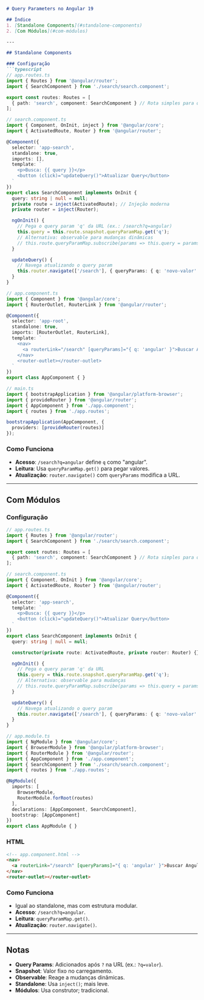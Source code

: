 
```markdown
# Query Parameters no Angular 19

## Índice
1. [Standalone Components](#standalone-components)
2. [Com Módulos](#com-módulos)

---

## Standalone Components

### Configuração
```typescript
// app.routes.ts
import { Routes } from '@angular/router';
import { SearchComponent } from './search/search.component';

export const routes: Routes = [
  { path: 'search', component: SearchComponent } // Rota simples para query params
];

// search.component.ts
import { Component, OnInit, inject } from '@angular/core';
import { ActivatedRoute, Router } from '@angular/router';

@Component({
  selector: 'app-search',
  standalone: true,
  imports: [],
  template: `
    <p>Busca: {{ query }}</p>
    <button (click)="updateQuery()">Atualizar Query</button>
  `
})
export class SearchComponent implements OnInit {
  query: string | null = null;
  private route = inject(ActivatedRoute); // Injeção moderna
  private router = inject(Router);

  ngOnInit() {
    // Pega o query param 'q' da URL (ex.: /search?q=angular)
    this.query = this.route.snapshot.queryParamMap.get('q');
    // Alternativa: observable para mudanças dinâmicas
    // this.route.queryParamMap.subscribe(params => this.query = params.get('q'));
  }

  updateQuery() {
    // Navega atualizando o query param
    this.router.navigate(['/search'], { queryParams: { q: 'novo-valor' } });
  }
}

// app.component.ts
import { Component } from '@angular/core';
import { RouterOutlet, RouterLink } from '@angular/router';

@Component({
  selector: 'app-root',
  standalone: true,
  imports: [RouterOutlet, RouterLink],
  template: `
    <nav>
      <a routerLink="/search" [queryParams]="{ q: 'angular' }">Buscar Angular</a>
    </nav>
    <router-outlet></router-outlet>
  `
})
export class AppComponent { }

// main.ts
import { bootstrapApplication } from '@angular/platform-browser';
import { provideRouter } from '@angular/router';
import { AppComponent } from './app.component';
import { routes } from './app.routes';

bootstrapApplication(AppComponent, {
  providers: [provideRouter(routes)]
});
```

### Como Funciona
- **Acesso**: `/search?q=angular` define `q` como "angular".
- **Leitura**: Usa `queryParamMap.get()` para pegar valores.
- **Atualização**: `router.navigate()` com `queryParams` modifica a URL.

---

## Com Módulos

### Configuração
```typescript
// app.routes.ts
import { Routes } from '@angular/router';
import { SearchComponent } from './search/search.component';

export const routes: Routes = [
  { path: 'search', component: SearchComponent } // Rota simples para query params
];

// search.component.ts
import { Component, OnInit } from '@angular/core';
import { ActivatedRoute, Router } from '@angular/router';

@Component({
  selector: 'app-search',
  template: `
    <p>Busca: {{ query }}</p>
    <button (click)="updateQuery()">Atualizar Query</button>
  `
})
export class SearchComponent implements OnInit {
  query: string | null = null;

  constructor(private route: ActivatedRoute, private router: Router) {} // Injeção via construtor

  ngOnInit() {
    // Pega o query param 'q' da URL
    this.query = this.route.snapshot.queryParamMap.get('q');
    // Alternativa: observable para mudanças
    // this.route.queryParamMap.subscribe(params => this.query = params.get('q'));
  }

  updateQuery() {
    // Navega atualizando o query param
    this.router.navigate(['/search'], { queryParams: { q: 'novo-valor' } });
  }
}

// app.module.ts
import { NgModule } from '@angular/core';
import { BrowserModule } from '@angular/platform-browser';
import { RouterModule } from '@angular/router';
import { AppComponent } from './app.component';
import { SearchComponent } from './search/search.component';
import { routes } from './app.routes';

@NgModule({
  imports: [
    BrowserModule,
    RouterModule.forRoot(routes)
  ],
  declarations: [AppComponent, SearchComponent],
  bootstrap: [AppComponent]
})
export class AppModule { }
```

### HTML
```html
<!-- app.component.html -->
<nav>
  <a routerLink="/search" [queryParams]="{ q: 'angular' }">Buscar Angular</a>
</nav>
<router-outlet></router-outlet>
```

### Como Funciona
- Igual ao standalone, mas com estrutura modular.
- **Acesso**: `/search?q=angular`.
- **Leitura**: `queryParamMap.get()`.
- **Atualização**: `router.navigate()`.

---

## Notas
- **Query Params**: Adicionados após `?` na URL (ex.: `?q=valor`).
- **Snapshot**: Valor fixo no carregamento.
- **Observable**: Reage a mudanças dinâmicas.
- **Standalone**: Usa `inject()`; mais leve.
- **Módulos**: Usa construtor; tradicional.


